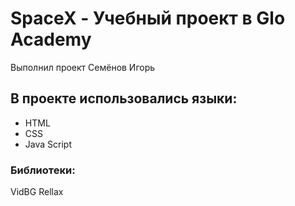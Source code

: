 # SpaceX - Учебный проект в Glo Academy
Выполнил проект Семёнов Игорь

## В проекте использовались языки:
- HTML
- CSS
- Java Script

### Библиотеки:

VidBG
Rellax
